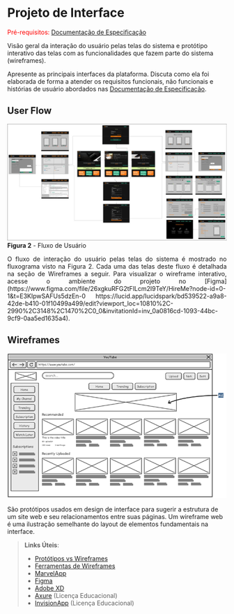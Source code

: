 
# Projeto de Interface

<span style="color:red">Pré-requisitos: <a href="2-Especificação do Projeto.md"> Documentação de Especificação</a></span>

Visão geral da interação do usuário pelas telas do sistema e protótipo interativo das telas com as funcionalidades que fazem parte do sistema (wireframes).

 Apresente as principais interfaces da plataforma. Discuta como ela foi elaborada de forma a atender os requisitos funcionais, não funcionais e histórias de usuário abordados nas <a href="2-Especificação do Projeto.md"> Documentação de Especificação</a>.

## User Flow

![UserFlow](img/Fluxo%20Usua%CC%81rio.jpg)
**Figura 2** - Fluxo de Usuário

<div align="justify"> O fluxo de interação do usuário pelas telas do sistema é mostrado no fluxograma visto na Figura 2. Cada uma das telas deste fluxo é detalhada na seção de Wireframes a seguir. Para visualizar o wireframe interativo, acesse o ambiente do projeto no [Figma](https://www.figma.com/file/26xgkuRFG2tFlLcm2I9TeY/HireMe?node-id=0-1&t=E3KIpwSAFUs5dzEn-0 
https://lucid.app/lucidspark/bd539522-a9a8-42de-b410-01f10499a499/edit?viewport_loc=10810%2C-2990%2C3148%2C1470%2C0_0&invitationId=inv_0a0816cd-1093-44bc-9cf9-0aa5ed1635a4). 
 </div>

## Wireframes

![Exemplo de Wireframe](img/wireframe-example.png)

São protótipos usados em design de interface para sugerir a estrutura de um site web e seu relacionamentos entre suas páginas. Um wireframe web é uma ilustração semelhante do layout de elementos fundamentais na interface.
 
> **Links Úteis**:
> - [Protótipos vs Wireframes](https://www.nngroup.com/videos/prototypes-vs-wireframes-ux-projects/)
> - [Ferramentas de Wireframes](https://rockcontent.com/blog/wireframes/)
> - [MarvelApp](https://marvelapp.com/developers/documentation/tutorials/)
> - [Figma](https://www.figma.com/)
> - [Adobe XD](https://www.adobe.com/br/products/xd.html#scroll)
> - [Axure](https://www.axure.com/edu) (Licença Educacional)
> - [InvisionApp](https://www.invisionapp.com/) (Licença Educacional)

